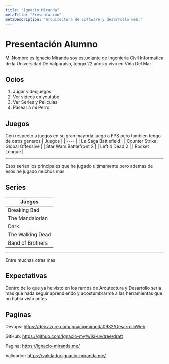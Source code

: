 ```yaml
---
title: "Ignacio Miranda"
metaTitle: "Presentacion"
metaDescription: "Arquitectura de software y desarrollo web."
---
```


# Presentación Alumno

Mi Nombre es Ignacio Miranda soy estudiante de Ingenieria Civil Informatica de la Universidad De Valparaiso, tengo 22 años y vivo en Viña Del Mar

## Ocios
1. Jugar videojuegos
2. Ver videos en youtube
3. Ver Series y Peliculas
4. Pasear a mi Perro

## Juegos

Con respecto a juegos en su gran mayoria juego a FPS pero tambien tengo de otros generos
| Juegos |
| ---- |
| La Saga Battlefield | 
| Counter Strike: Global Offensive  |
| Star Wars Battlefront 2 |
| Left 4 Dead 2 |
| Rocket League |
_____

Esos serian los principales que he jugado ultimamente pero ademas de esos he jugado muchos mas


## Series

| Juegos |
| ---- |
| Breaking Bad | 
| The Mandalorian  |
| Dark |
| The Walking Dead |
| Band of Brothers |
_____

Entre muchas otras mas

## Expectativas

Dentro de lo que ya he visto en los ramos de Arqutectura y Desarrollo seria mas que nada seguir aprendiendo y acostumbrarme a las herramientas que no habia visto antes 

## Paginas

Devops: https://dev.azure.com/ignaciomiranda0932/DesarrolloWeb

GitHub: https://github.com/Ignacio-my/wiki-uv/tree/draft

Pagina: https://ignacio-miranda.me/

Validador: https://validador.ignacio-miranda.me/ 


